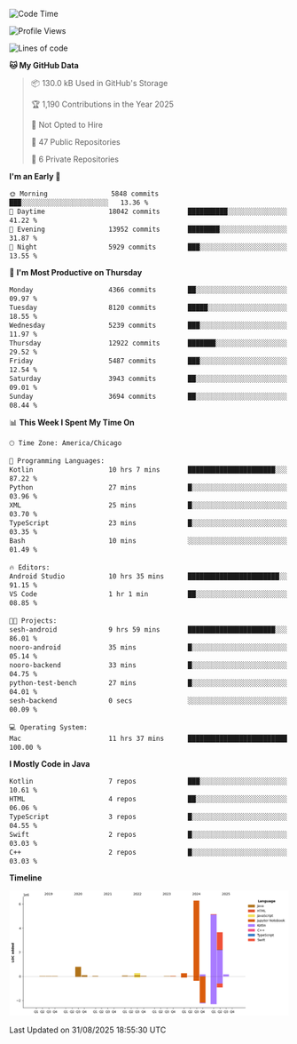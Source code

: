 <!--START_SECTION:waka-->
![Code Time](http://img.shields.io/badge/Code%20Time-1%2C458%20hrs%2012%20mins-blue)

![Profile Views](http://img.shields.io/badge/Profile%20Views-1-blue)

![Lines of code](https://img.shields.io/badge/From%20Hello%20World%20I%27ve%20Written-17.0%20million%20lines%20of%20code-blue)

**🐱 My GitHub Data** 

> 📦 130.0 kB Used in GitHub's Storage 
 > 
> 🏆 1,190 Contributions in the Year 2025
 > 
> 🚫 Not Opted to Hire
 > 
> 📜 47 Public Repositories 
 > 
> 🔑 6 Private Repositories 
 > 
**I'm an Early 🐤** 

```text
🌞 Morning                5848 commits        ███░░░░░░░░░░░░░░░░░░░░░░   13.36 % 
🌆 Daytime                18042 commits       ██████████░░░░░░░░░░░░░░░   41.22 % 
🌃 Evening                13952 commits       ████████░░░░░░░░░░░░░░░░░   31.87 % 
🌙 Night                  5929 commits        ███░░░░░░░░░░░░░░░░░░░░░░   13.55 % 
```
📅 **I'm Most Productive on Thursday** 

```text
Monday                   4366 commits        ██░░░░░░░░░░░░░░░░░░░░░░░   09.97 % 
Tuesday                  8120 commits        █████░░░░░░░░░░░░░░░░░░░░   18.55 % 
Wednesday                5239 commits        ███░░░░░░░░░░░░░░░░░░░░░░   11.97 % 
Thursday                 12922 commits       ███████░░░░░░░░░░░░░░░░░░   29.52 % 
Friday                   5487 commits        ███░░░░░░░░░░░░░░░░░░░░░░   12.54 % 
Saturday                 3943 commits        ██░░░░░░░░░░░░░░░░░░░░░░░   09.01 % 
Sunday                   3694 commits        ██░░░░░░░░░░░░░░░░░░░░░░░   08.44 % 
```


📊 **This Week I Spent My Time On** 

```text
🕑︎ Time Zone: America/Chicago

💬 Programming Languages: 
Kotlin                   10 hrs 7 mins       ██████████████████████░░░   87.22 % 
Python                   27 mins             █░░░░░░░░░░░░░░░░░░░░░░░░   03.96 % 
XML                      25 mins             █░░░░░░░░░░░░░░░░░░░░░░░░   03.70 % 
TypeScript               23 mins             █░░░░░░░░░░░░░░░░░░░░░░░░   03.35 % 
Bash                     10 mins             ░░░░░░░░░░░░░░░░░░░░░░░░░   01.49 % 

🔥 Editors: 
Android Studio           10 hrs 35 mins      ███████████████████████░░   91.15 % 
VS Code                  1 hr 1 min          ██░░░░░░░░░░░░░░░░░░░░░░░   08.85 % 

🐱‍💻 Projects: 
sesh-android             9 hrs 59 mins       ██████████████████████░░░   86.01 % 
nooro-android            35 mins             █░░░░░░░░░░░░░░░░░░░░░░░░   05.14 % 
nooro-backend            33 mins             █░░░░░░░░░░░░░░░░░░░░░░░░   04.75 % 
python-test-bench        27 mins             █░░░░░░░░░░░░░░░░░░░░░░░░   04.01 % 
sesh-backend             0 secs              ░░░░░░░░░░░░░░░░░░░░░░░░░   00.09 % 

💻 Operating System: 
Mac                      11 hrs 37 mins      █████████████████████████   100.00 % 
```

**I Mostly Code in Java** 

```text
Kotlin                   7 repos             ███░░░░░░░░░░░░░░░░░░░░░░   10.61 % 
HTML                     4 repos             ██░░░░░░░░░░░░░░░░░░░░░░░   06.06 % 
TypeScript               3 repos             █░░░░░░░░░░░░░░░░░░░░░░░░   04.55 % 
Swift                    2 repos             █░░░░░░░░░░░░░░░░░░░░░░░░   03.03 % 
C++                      2 repos             █░░░░░░░░░░░░░░░░░░░░░░░░   03.03 % 
```



**Timeline**

![Lines of Code chart](https://raw.githubusercontent.com/phanijsp/phanijsp/main/assets/bar_graph.png)


 Last Updated on 31/08/2025 18:55:30 UTC
<!--END_SECTION:waka-->
